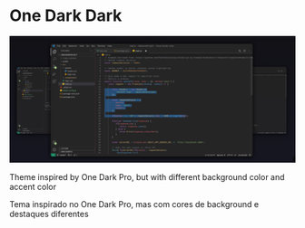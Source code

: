 # One Dark Dark

<img src="redmeImage.png"/>

Theme inspired by One Dark Pro, but with different background color and accent color

Tema inspirado no One Dark Pro, mas com cores de background e destaques diferentes
